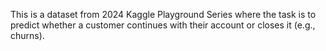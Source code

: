 This is a dataset from 2024 Kaggle Playground Series where the task is to predict whether a customer continues with their account or closes it (e.g., churns).
